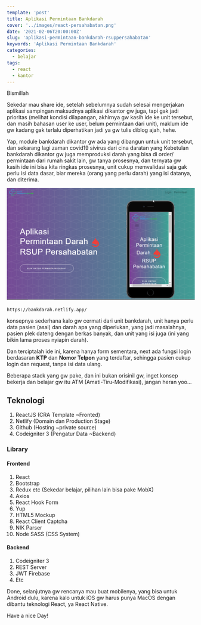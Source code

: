 ```yaml
---
template: 'post'
title: Aplikasi Permintaan Bankdarah
cover: '../images/react-persahabatan.png'
date: '2021-02-06T20:00:00Z'
slug: 'aplikasi-permintaan-bankdarah-rsuppersahabatan'
keywords: 'Aplikasi Permintaan Bankdarah'
categories:
  - belajar
tags:
  - react
  - kantor
---
```


Bismillah

Sekedar mau share ide, setelah sebelumnya sudah selesai mengerjakan aplikasi sampingan maksudnya aplikasi dikantor gw juga, tapi gak jadi prioritas (melihat kondisi dilapangan, akhirnya gw kasih ide ke unit tersebut, dan masih bahasan user ke user, belum permintaan dari unit), maklum ide gw kadang gak terlalu diperhatikan jadi ya gw tulis diblog ajah, hehe. 

Yap, module bankdarah dikantor gw ada yang dibangun untuk unit tersebut, dan sekarang lagi zaman covid19 sivirus dari cina daratan yang  Kebetulan bankdarah dikantor gw juga memproduksi darah yang bisa di order/ permintaan dari rumah sakit lain, gw tanya prosesnya, dan ternyata gw kasih ide ini bisa kita ringkas prosesnya, unit cukup memvalidasi saja gak perlu isi data dasar, biar mereka (orang yang perlu darah) yang isi datanya, dan diterima.

![Permintaan Darah Web](../images/bankdarahpc.png)


`https://bankdarah.netlify.app/`

konsepnya sederhana kalo gw cermati dari unit bankdarah, unit hanya perlu data pasien (asal) dan darah apa yang diperlukan, yang jadi masalahnya, pasien plek dateng dengan berkas banyak, dan unit yang isi juga (ini yang bikin lama proses nyiapin darah).

Dan terciptalah ide ini, karena hanya form sementara, next ada fungsi login berdasaran **KTP** dan **Nomor Telpon** yang terdaftar, sehingga pasien cukup login dan request, tanpa isi data ulang.

Beberapa stack yang gw pake, dan ini bukan orisinil gw, inget konsep bekerja dan belajar gw itu ATM (Amati-Tiru-Modifikasi), jangan heran yoo...

## Teknologi

1. ReactJS (CRA Template ~Fronted)
2. Netlify (Domain dan Production Stage)
3. Github (Hosting ~private source)
4. Codeigniter 3 (Pengatur Data ~Backend)

### Library
#### Frontend

1. React
2. Bootstrap
3. Redux etc (Sekedar belajar, pilihan lain bisa pake MobX)
4. Axios
5. React Hook Form
6. Yup
7. HTML5 Mockup
8. React Client Captcha
9. NIK Parser
10. Node SASS (CSS System)

#### Backend 

1. Codeigniter 3
2. REST Server
3. JWT Firebase
4. Etc

Done, selanjutnya gw rencanya mau buat mobilenya, yang bisa untuk Android dulu, karena kalo untuk iOS gw harus punya MacOS dengan dibantu teknologi React, ya React Native. 

Have a nice Day!